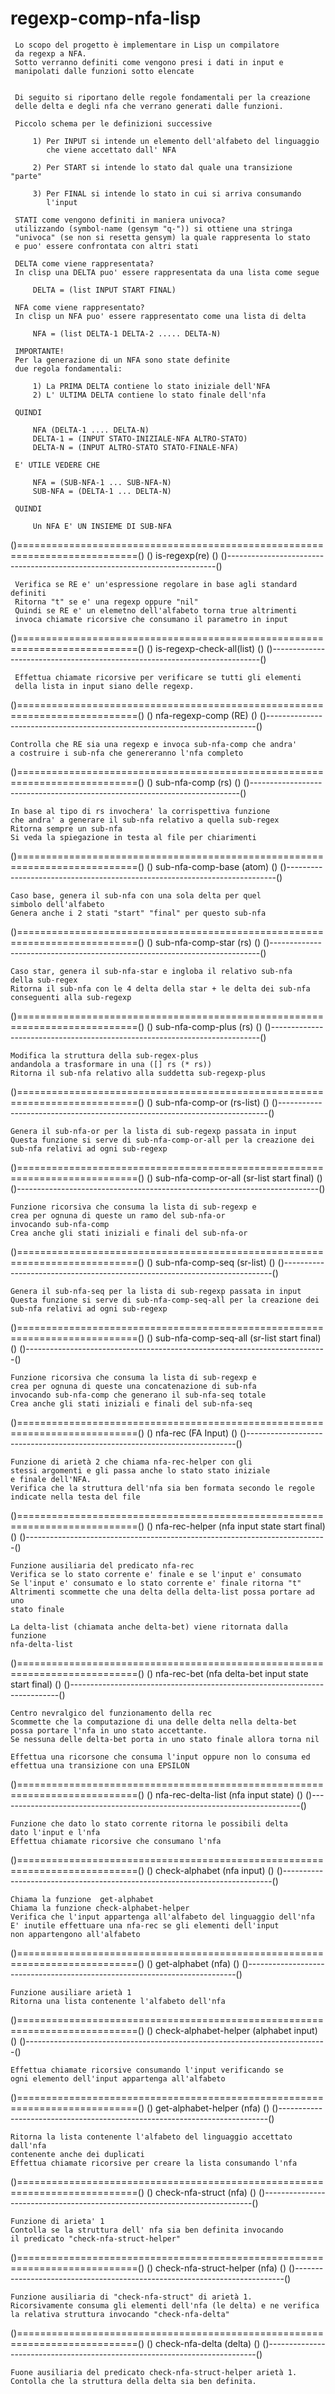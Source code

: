 # regexp-comp-nfa-lisp
     
     Lo scopo del progetto è implementare in Lisp un compilatore
     da regexp a NFA.
     Sotto verranno definiti come vengono presi i dati in input e 
     manipolati dalle funzioni sotto elencate
     
     
     Di seguito si riportano delle regole fondamentali per la creazione
     delle delta e degli nfa che verrano generati dalle funzioni.
     
     Piccolo schema per le definizioni successive
         
         1) Per INPUT si intende un elemento dell'alfabeto del linguaggio
            che viene accettato dall' NFA
     
         2) Per START si intende lo stato dal quale una transizione "parte"
     
         3) Per FINAL si intende lo stato in cui si arriva consumando
            l'input 
            
     STATI come vengono definiti in maniera univoca?
     utilizzando (symbol-name (gensym "q-")) si ottiene una stringa
     "univoca" (se non si resetta gensym) la quale rappresenta lo stato
     e puo' essere confrontata con altri stati
     
     DELTA come viene rappresentata?
     In clisp una DELTA puo' essere rappresentata da una lista come segue
     
         DELTA = (list INPUT START FINAL)
     
     NFA come viene rappresentato?
     In clisp un NFA puo' essere rappresentato come una lista di delta
     
         NFA = (list DELTA-1 DELTA-2 ..... DELTA-N)
         
     IMPORTANTE!
     Per la generazione di un NFA sono state definite
     due regola fondamentali:
     
         1) La PRIMA DELTA contiene lo stato iniziale dell'NFA
         2) L' ULTIMA DELTA contiene lo stato finale dell'nfa
         
     QUINDI
     
         NFA (DELTA-1 .... DELTA-N)
         DELTA-1 = (INPUT STATO-INIZIALE-NFA ALTRO-STATO)
         DELTA-N = (INPUT ALTRO-STATO STATO-FINALE-NFA)
         
     E' UTILE VEDERE CHE
     
         NFA = (SUB-NFA-1 ... SUB-NFA-N)
         SUB-NFA = (DELTA-1 ... DELTA-N)
         
     QUINDI
     
         Un NFA E' UN INSIEME DI SUB-NFA
     
     
()===========================================================================()
()                             is-regexp(re)                                 ()
()---------------------------------------------------------------------------()

     Verifica se RE e' un'espressione regolare in base agli standard definiti
     Ritorna "t" se e' una regexp oppure "nil"
     Quindi se RE e' un elemetno dell'alfabeto torna true altrimenti
     invoca chiamate ricorsive che consumano il parametro in input
     
     
()===========================================================================()
()                           is-regexp-check-all(list)                       ()
()---------------------------------------------------------------------------()

     Effettua chiamate ricorsive per verificare se tutti gli elementi
     della lista in input siano delle regexp.
     
     
()===========================================================================()
()                             nfa-regexp-comp (RE)                          ()
()---------------------------------------------------------------------------()
    
    Controlla che RE sia una regexp e invoca sub-nfa-comp che andra'
    a costruire i sub-nfa che genereranno l'nfa completo
    
()===========================================================================()
()                             sub-nfa-comp (rs)                             ()
()---------------------------------------------------------------------------()
    
    In base al tipo di rs invochera' la corrispettiva funzione
    che andra' a generare il sub-nfa relativo a quella sub-regex
    Ritorna sempre un sub-nfa
    Si veda la spiegazione in testa al file per chiarimenti
    
()===========================================================================()
()                          sub-nfa-comp-base (atom)                         ()
()---------------------------------------------------------------------------()

    Caso base, genera il sub-nfa con una sola delta per quel 
    simbolo dell'alfabeto
    Genera anche i 2 stati "start" "final" per questo sub-nfa
    
    
()===========================================================================()
()                          sub-nfa-comp-star (rs)                           ()
()---------------------------------------------------------------------------()

    Caso star, genera il sub-nfa-star e ingloba il relativo sub-nfa
    della sub-regex
    Ritorna il sub-nfa con le 4 delta della star + le delta dei sub-nfa
    conseguenti alla sub-regexp
    
    
()===========================================================================()
()                          sub-nfa-comp-plus (rs)                           ()
()---------------------------------------------------------------------------()

    Modifica la struttura della sub-regex-plus
    andandola a trasformare in una ([] rs (* rs))
    Ritorna il sub-nfa relativo alla suddetta sub-regexp-plus
    
    
()===========================================================================()
()                         sub-nfa-comp-or (rs-list)                         ()
()---------------------------------------------------------------------------()

    Genera il sub-nfa-or per la lista di sub-regexp passata in input
    Questa funzione si serve di sub-nfa-comp-or-all per la creazione dei
    sub-nfa relativi ad ogni sub-regexp
    
    
()===========================================================================()
()               sub-nfa-comp-or-all (sr-list start final)                   ()
()---------------------------------------------------------------------------()

    Funzione ricorsiva che consuma la lista di sub-regexp e 
    crea per ognuna di queste un ramo del sub-nfa-or
    invocando sub-nfa-comp
    Crea anche gli stati iniziali e finali del sub-nfa-or
    
    
()===========================================================================()
()                        sub-nfa-comp-seq (sr-list)                         ()
()---------------------------------------------------------------------------()

    Genera il sub-nfa-seq per la lista di sub-regexp passata in input
    Questa funzione si serve di sub-nfa-comp-seq-all per la creazione dei
    sub-nfa relativi ad ogni sub-regexp
    
    
()===========================================================================()
()               sub-nfa-comp-seq-all (sr-list start final)                  ()
()---------------------------------------------------------------------------()

    Funzione ricorsiva che consuma la lista di sub-regexp e 
    crea per ognuna di queste una concatenazione di sub-nfa
    invocando sub-nfa-comp che generano il sub-nfa-seq totale
    Crea anche gli stati iniziali e finali del sub-nfa-seq
    
    
()===========================================================================()
()                           nfa-rec (FA Input)                              ()
()---------------------------------------------------------------------------()
  
    Funzione di arietà 2 che chiama nfa-rec-helper con gli
    stessi argomenti e gli passa anche lo stato stato iniziale
    e finale dell'NFA.
    Verifica che la struttura dell'nfa sia ben formata secondo le regole
    indicate nella testa del file
    
    
()===========================================================================()
()                nfa-rec-helper (nfa input state start final)               ()
()---------------------------------------------------------------------------()

    Funzione ausiliaria del predicato nfa-rec
    Verifica se lo stato corrente e' finale e se l'input e' consumato
    Se l'input e' consumato e lo stato corrente e' finale ritorna "t"
    Altrimenti scommette che una delta della delta-list possa portare ad uno 
    stato finale
    
    La delta-list (chiamata anche delta-bet) viene ritornata dalla funzione
    nfa-delta-list
    
    
()===========================================================================()
()                  nfa-rec-bet (nfa delta-bet input state start final)      ()
()---------------------------------------------------------------------------()

    Centro nevralgico del funzionamento della rec
    Scommette che la computazione di una delle delta nella delta-bet
    possa portare l'nfa in uno stato accettante.
    Se nessuna delle delta-bet porta in uno stato finale allora torna nil
    
    Effettua una ricorsone che consuma l'input oppure non lo consuma ed
    effettua una transizione con una EPSILON
    
    
()===========================================================================()
()                    nfa-rec-delta-list (nfa input state)                   ()
()---------------------------------------------------------------------------()

    Funzione che dato lo stato corrente ritorna le possibili delta
    dato l'input e l'nfa
    Effettua chiamate ricorsive che consumano l'nfa
    
    
()===========================================================================()
()                        check-alphabet (nfa input)                         ()
()---------------------------------------------------------------------------()

    Chiama la funzione  get-alphabet
    Chiama la funzione check-alphabet-helper
    Verifica che l'input appartenga all'alfabeto del linguaggio dell'nfa
    E' inutile effettuare una nfa-rec se gli elementi dell'input 
    non appartengono all'alfabeto
    
    
()===========================================================================()
()                              get-alphabet (nfa)                           ()
()---------------------------------------------------------------------------()

    Funzione ausiliare arietà 1
    Ritorna una lista contenente l'alfabeto dell'nfa
    
    
()===========================================================================()
()                 check-alphabet-helper (alphabet input)                    ()
()---------------------------------------------------------------------------()

    Effettua chiamate ricorsive consumando l'input verificando se 
    ogni elemento dell'input appartenga all'alfabeto
    
    
()===========================================================================()
()                         get-alphabet-helper (nfa)                         ()
()---------------------------------------------------------------------------()
 
    Ritorna la lista contenente l'alfabeto del linguaggio accettato dall'nfa
    contenente anche dei duplicati
    Effettua chiamate ricorsive per creare la lista consumando l'nfa

    
()===========================================================================()
()                          check-nfa-struct (nfa)                           ()
()---------------------------------------------------------------------------()
   
    Funzione di arieta' 1
    Contolla se la struttura dell' nfa sia ben definita invocando 
    il predicato "check-nfa-struct-helper"
    
    
()===========================================================================()
()                      check-nfa-struct-helper (nfa)                        ()
()---------------------------------------------------------------------------()
    
    Funzione ausiliaria di "check-nfa-struct" di arietà 1.
    Ricorsivamente consuma gli elementi dell'nfa (le delta) e ne verifica 
    la relativa struttura invocando "check-nfa-delta"
    
    
()===========================================================================()
()                         check-nfa-delta (delta)                           ()
()---------------------------------------------------------------------------()
    
    Fuone ausiliaria del predicato check-nfa-struct-helper arietà 1.
    Contolla che la struttura della delta sia ben definita.
